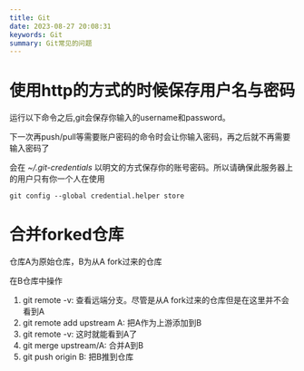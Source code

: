 ```yaml
---
title: Git
date: 2023-08-27 20:08:31
keywords: Git
summary: Git常见的问题
---
```


# 使用http的方式的时候保存用户名与密码

  运行以下命令之后,git会保存你输入的username和password。

  下一次再push/pull等需要账户密码的命令时会让你输入密码，再之后就不再需要输入密码了

  会在 *~/.git-credentials* 以明文的方式保存你的账号密码。所以请确保此服务器上的用户只有你一个人在使用

  ```shell
  git config --global credential.helper store
  ```
# 合并forked仓库

  仓库A为原始仓库，B为从A fork过来的仓库

  在B仓库中操作
  1. git remote -v: 查看远端分支。尽管是从A fork过来的仓库但是在这里并不会看到A
  2. git remote add upstream A: 把A作为上游添加到B
  3. git remote -v: 这时就能看到A了
  4. git merge upstream/A: 合并A到B
  5. git push origin B: 把B推到仓库
